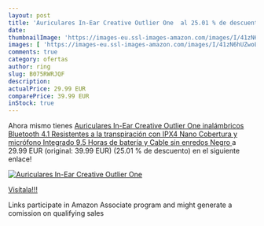 ```yaml
---
layout: post
title: 'Auriculares In-Ear Creative Outlier One  al 25.01 % de descuento'
date: 
thumbnailImage: 'https://images-eu.ssl-images-amazon.com/images/I/41zN6hUZwoL._SL200_.jpg'
images: [ 'https://images-eu.ssl-images-amazon.com/images/I/41zN6hUZwoL._SL200_.jpg' ]
comments: true
category: ofertas
author: ring
slug: B075RWRJQF
description:
actualPrice: 29.99 EUR
comparePrice: 39.99 EUR
inStock: true
---
```


Ahora mismo tienes [Auriculares In-Ear Creative Outlier One inalámbricos Bluetooth 4.1 Resistentes a la transpiración con IPX4 Nano Cobertura y micrófono Integrado  9.5 Horas de batería y Cable sin enredos  Negro ](https://www.amazon.es/dp/B075RWRJQF/?tag=tolees-21) a 29.99 EUR (original: 39.99 EUR) (25.01 %  de descuento) en el siguiente enlace!

[![Auriculares In-Ear Creative Outlier One ](https://images-eu.ssl-images-amazon.com/images/I/41zN6hUZwoL._SL200_.jpg)](https://www.amazon.es/dp/B075RWRJQF/?tag=tolees-21)

[Visítala!!!](https://www.amazon.es/dp/B075RWRJQF/?tag=tolees-21)

Links participate in Amazon Associate program and might generate a comission on qualifying sales

